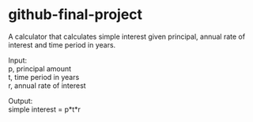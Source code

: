 # github-final-project

A calculator that calculates simple interest given principal, annual rate of interest and time period in years.

Input:  
   p, principal amount  
   t, time period in years  
   r, annual rate of interest  
   
Output:  
   simple interest = p\*t\*r  
